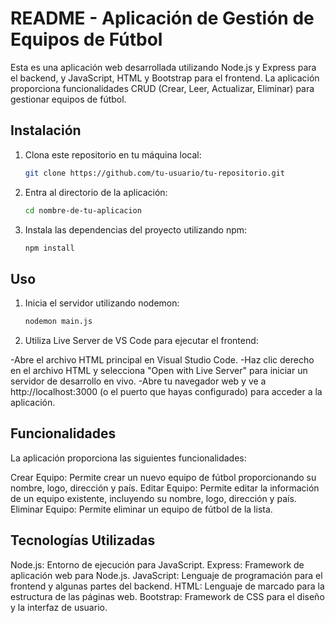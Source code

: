 # README - Aplicación de Gestión de Equipos de Fútbol

Esta es una aplicación web desarrollada utilizando Node.js y Express para el backend, y JavaScript, HTML y Bootstrap para el frontend. La aplicación proporciona funcionalidades CRUD (Crear, Leer, Actualizar, Eliminar) para gestionar equipos de fútbol.

## Instalación

1. Clona este repositorio en tu máquina local:

    ```bash
    git clone https://github.com/tu-usuario/tu-repositorio.git
    ```

2. Entra al directorio de la aplicación:

    ```bash
    cd nombre-de-tu-aplicacion
    ```

3. Instala las dependencias del proyecto utilizando npm:

    ```bash
    npm install
    ```
## Uso

1. Inicia el servidor utilizando nodemon:

    ```bash
    nodemon main.js
    ```

2. Utiliza Live Server de VS Code para ejecutar el frontend:

-Abre el archivo HTML principal en Visual Studio Code.
-Haz clic derecho en el archivo HTML y selecciona "Open with Live Server" para iniciar un servidor de desarrollo en vivo.
-Abre tu navegador web y ve a http://localhost:3000 (o el puerto que hayas configurado) para acceder a la aplicación.

## Funcionalidades

La aplicación proporciona las siguientes funcionalidades:

Crear Equipo: Permite crear un nuevo equipo de fútbol proporcionando su nombre, logo, dirección y país.
Editar Equipo: Permite editar la información de un equipo existente, incluyendo su nombre, logo, dirección y país.
Eliminar Equipo: Permite eliminar un equipo de fútbol de la lista.

## Tecnologías Utilizadas

Node.js: Entorno de ejecución para JavaScript.
Express: Framework de aplicación web para Node.js.
JavaScript: Lenguaje de programación para el frontend y algunas partes del backend.
HTML: Lenguaje de marcado para la estructura de las páginas web.
Bootstrap: Framework de CSS para el diseño y la interfaz de usuario.